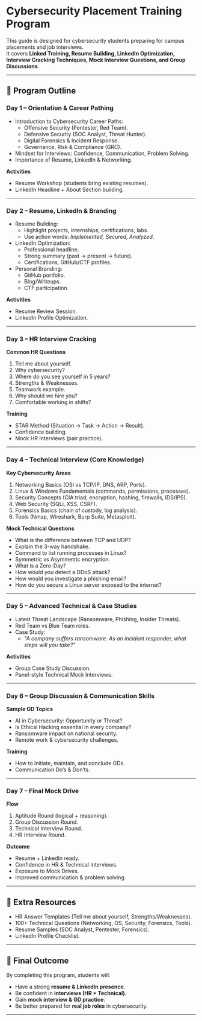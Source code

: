 # Cybersecurity Placement Training Program

This guide is designed for cybersecurity students preparing for campus placements and job interviews.  
It covers **Linked Training, Resume Building, LinkedIn Optimization, Interview Cracking Techniques, Mock Interview Questions, and Group Discussions**.

---

## 📌 Program Outline

### **Day 1 – Orientation & Career Pathing**
- Introduction to Cybersecurity Career Paths:
  - Offensive Security (Pentester, Red Team).
  - Defensive Security (SOC Analyst, Threat Hunter).
  - Digital Forensics & Incident Response.
  - Governance, Risk & Compliance (GRC).
- Mindset for Interviews: Confidence, Communication, Problem Solving.
- Importance of Resume, LinkedIn & Networking.

**Activities**
- Resume Workshop (students bring existing resumes).
- LinkedIn Headline + About Section building.

---

### **Day 2 – Resume, LinkedIn & Branding**
- Resume Building:
  - Highlight projects, internships, certifications, labs.
  - Use action words: *Implemented, Secured, Analyzed*.
- LinkedIn Optimization:
  - Professional headline.
  - Strong summary (past → present → future).
  - Certifications, GitHub/CTF profiles.
- Personal Branding:
  - GitHub portfolio.
  - Blog/Writeups.
  - CTF participation.

**Activities**
- Resume Review Session.
- LinkedIn Profile Optimization.

---

### **Day 3 – HR Interview Cracking**
**Common HR Questions**
1. Tell me about yourself.  
2. Why cybersecurity?  
3. Where do you see yourself in 5 years?  
4. Strengths & Weaknesses.  
5. Teamwork example.  
6. Why should we hire you?  
7. Comfortable working in shifts?  

**Training**
- STAR Method (Situation → Task → Action → Result).
- Confidence building.
- Mock HR Interviews (pair practice).

---

### **Day 4 – Technical Interview (Core Knowledge)**
**Key Cybersecurity Areas**
1. Networking Basics (OSI vs TCP/IP, DNS, ARP, Ports).  
2. Linux & Windows Fundamentals (commands, permissions, processes).  
3. Security Concepts (CIA triad, encryption, hashing, firewalls, IDS/IPS).  
4. Web Security (SQLi, XSS, CSRF).  
5. Forensics Basics (chain of custody, log analysis).  
6. Tools (Nmap, Wireshark, Burp Suite, Metasploit).  

**Mock Technical Questions**
- What is the difference between TCP and UDP?  
- Explain the 3-way handshake.  
- Command to list running processes in Linux?  
- Symmetric vs Asymmetric encryption.  
- What is a Zero-Day?  
- How would you detect a DDoS attack?  
- How would you investigate a phishing email?  
- How do you secure a Linux server exposed to the internet?

---

### **Day 5 – Advanced Technical & Case Studies**
- Latest Threat Landscape (Ransomware, Phishing, Insider Threats).  
- Red Team vs Blue Team roles.  
- Case Study:
  - *"A company suffers ransomware. As an incident responder, what steps will you take?"*

**Activities**
- Group Case Study Discussion.
- Panel-style Technical Mock Interviews.

---

### **Day 6 – Group Discussion & Communication Skills**
**Sample GD Topics**
- AI in Cybersecurity: Opportunity or Threat?  
- Is Ethical Hacking essential in every company?  
- Ransomware impact on national security.  
- Remote work & cybersecurity challenges.  

**Training**
- How to initiate, maintain, and conclude GDs.
- Communication Do’s & Don’ts.

---

### **Day 7 – Final Mock Drive**
**Flow**
1. Aptitude Round (logical + reasoning).  
2. Group Discussion Round.  
3. Technical Interview Round.  
4. HR Interview Round.  

**Outcome**
- Resume + LinkedIn ready.
- Confidence in HR & Technical Interviews.
- Exposure to Mock Drives.
- Improved communication & problem solving.

---

## 📘 Extra Resources
- HR Answer Templates (Tell me about yourself, Strengths/Weaknesses).  
- 100+ Technical Questions (Networking, OS, Security, Forensics, Tools).  
- Resume Samples (SOC Analyst, Pentester, Forensics).  
- LinkedIn Profile Checklist.  

---

## 🎯 Final Outcome
By completing this program, students will:
- Have a strong **resume & LinkedIn presence**.
- Be confident in **interviews (HR + Technical)**.
- Gain **mock interview & GD practice**.
- Be better prepared for **real job roles** in cybersecurity.

---
